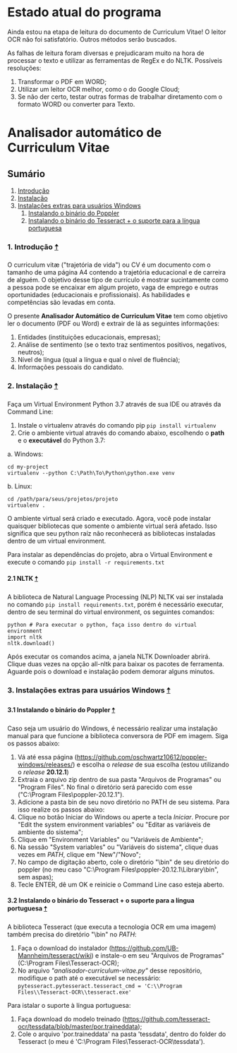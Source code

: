 # Estado atual do programa
Ainda estou na etapa de leitura do documento de Curriculum Vitae! O leitor OCR não foi satisfatório. Outros métodos serão buscados.

As falhas de leitura foram diversas e prejudicaram muito na hora de processar o texto e utilizar as ferramentas de RegEx e do NLTK. Possíveis resoluções: 
1. Transformar o PDF em WORD;
2. Utilizar um leitor OCR melhor, como o do Google Cloud;
3. Se não der certo, testar outras formas de trabalhar diretamento com o formato WORD ou converter para Texto.


# Analisador automático de Curriculum Vitae
<a name="intro"></a>
## Sumário
1. [Introdução](#git1)
2. [Instalação](#git2)
3. [Instalações extras para usuários Windows](#git3)
    1. [Instalando o binário do Poppler](#git3.1)
    2. [Instalando o binário do Tesseract + o suporte para a língua portuguesa](#git3.2)


### 1. Introdução  <a name="git1"></a> [🠡](#intro)
O curriculum vitæ ("trajetória de vida") ou CV é um documento com o tamanho de uma página A4 contendo a trajetória educacional e de carreira de alguém. O objetivo desse tipo de currículo é mostrar sucintamente como a pessoa pode se encaixar em algum projeto, vaga de emprego e outras oportunidades (educacionais e profissionais). As habilidades e competências são levadas em conta.

O presente **Analisador Automático de Curriculum Vitae** tem como objetivo ler o documento (PDF ou Word) e extrair de lá as seguintes informações:
1. Entidades (instituições educacionais, empresas);
2. Análise de sentimento (se o texto traz sentimentos positivos, negativos, neutros);
3. Nível de língua (qual a língua e qual o nível de fluência);
4. Informações pessoais do candidato.


### 2. Instalação  <a name="git2"></a> [🠡](#intro)

Faça um Virtual Environment Python 3.7 através de sua IDE ou através da Command Line:
1. Instale o virtualenv através do comando pip ``pip install virtualenv``
2. Crie o ambiente virtual através do comando abaixo, escolhendo o **path** e o **executável** do Python 3.7:

a. Windows:
```
cd my-project
virtualenv --python C:\Path\To\Python\python.exe venv
```
b. Linux: 
```
cd /path/para/seus/projetos/projeto
virtualenv .
```

O ambiente virtual será criado e executado. Agora, você pode instalar quaisquer bibliotecas que somente o ambiente virtual será afetado. Isso significa que seu python raíz não reconhecerá as bibliotecas instaladas dentro de um virtual environment.

Para instalar as dependências do projeto, abra o Virtual Environment e execute o comando ``pip install -r requirements.txt``

#### 2.1 NLTK  <a name="git2.1"></a> [🠡](#intro)
A biblioteca de Natural Language Processing (NLP) NLTK vai ser instalada no comando ``pip install requirements.txt``, porém é necessário executar, dentro de seu terminal do virtual environment, os seguintes comandos:
```
python # Para executar o python, faça isso dentro do virtual environment
import nltk
nltk.download()
```
Após executar os comandos acima, a janela NLTK Downloader abrirá. Clique duas vezes na opção all-nltk para baixar os pacotes de ferramenta. Aguarde pois o download e instalação podem demorar alguns minutos.

### 3. Instalações extras para usuários Windows  <a name="git3"></a> [🠡](#intro)
#### 3.1 Instalando o binário do Poppler  <a name="git3.1"></a> [🠡](#intro)
Caso seja um usuário do Windows, é necessário realizar uma instalação manual para que funcione a biblioteca conversora de PDF em imagem. Siga os passos abaixo:
1. Vá até essa página (https://github.com/oschwartz10612/poppler-windows/releases/) e escolha o _release_ de sua escolha (estou utilizando o _release_ **20.12.1**)
2. Extraia o arquivo zip dentro de sua pasta "Arquivos de Programas" ou "Program Files". No final o diretório será parecido com esse ("C:\Program Files\poppler-20.12.1").
3. Adicione a pasta bin de seu novo diretório no PATH de seu sistema. Para isso realize os passos abaixo:
  1. Clique no botão Iniciar do Windows ou aperte a tecla _Iniciar_. Procure por "Edit the system environment variables" ou "Editar as variáveis de ambiente do sistema";
  2. Clique em "Environment Variables" ou "Variáveis de Ambiente";
  3. Na sessão "System variables" ou "Variáveis do sistema", clique duas vezes em _PATH_, clique em "New"/"Novo";
  4. No campo de digitação aberto, cole o diretório "\bin" de seu diretório do poppler (no meu caso "C:\Program Files\poppler-20.12.1\Library\bin", sem aspas);
  5. Tecle ENTER, dê um OK e reinicie o Command Line caso esteja aberto.

#### 3.2 Instalando o binário do Tesseract + o suporte para a língua portuguesa  <a name="git3.2"></a> [🠡](#intro)
A biblioteca Tesseract (que executa a tecnologia OCR em uma imagem) também precisa do diretório "\bin" no _PATH_:
1. Faça o download do instalador (https://github.com/UB-Mannheim/tesseract/wiki) e instale-o em seu "Arquivos de Programas" (C:\Program Files\Tesseract-OCR);
2. No arquivo _"analisador-curriculum-vitae.py"_ desse repositório, modifique o path até o executável se necessário:
``pytesseract.pytesseract.tesseract_cmd = 'C:\\Program Files\\Tesseract-OCR\\tesseract.exe'``

Para istalar o suporte à língua portuguesa:
1. Faça download do modelo treinado (https://github.com/tesseract-ocr/tessdata/blob/master/por.traineddata);
2. Cole o arquivo 'por.traineddata' na pasta 'tessdata', dentro do folder do Tesseract (o meu é 'C:\Program Files\Tesseract-OCR\tessdata').
